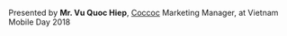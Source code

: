 Presented by **Mr. Vu Quoc Hiep**, [Coccoc](http://coccoc.com/) Marketing Manager, at Vietnam Mobile Day 2018